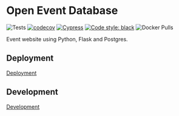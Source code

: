 # Open Event Database

![Tests](https://github.com/eventcally/eventcally/workflows/Tests/badge.svg) [![codecov](https://codecov.io/gh/eventcally/eventcally/branch/main/graph/badge.svg?token=66CLLWWV7Y)](https://codecov.io/gh/eventcally/eventcally) [![Cypress](https://img.shields.io/endpoint?url=https://dashboard.cypress.io/badge/simple/32g194/main&style=flat&logo=cypress)](https://dashboard.cypress.io/projects/32g194/runs) [![Code style: black](https://img.shields.io/badge/code%20style-black-000000.svg)](https://github.com/psf/black) ![Docker Pulls](https://img.shields.io/docker/pulls/eventcally/eventcally)

Event website using Python, Flask and Postgres.

## Deployment

[Deployment](doc/deployment.md)

## Development

[Development](doc/development.md)
